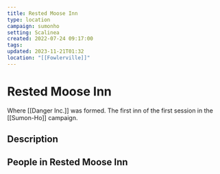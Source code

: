 ```yaml
---
title: Rested Moose Inn
type: location
campaign: sumonho
setting: Scalinea
created: 2022-07-24 09:17:00
tags: 
updated: 2023-11-21T01:32
location: "[[Fowlerville]]"
---
```

# Rested Moose Inn

Where [[Danger Inc.]] was formed. The first inn of the first session in the [[Sumon-Ho]]  campaign.

## Description



## People in Rested Moose Inn



